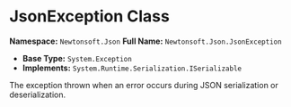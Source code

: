 # JsonException Class

**Namespace:** `Newtonsoft.Json`
**Full Name:** `Newtonsoft.Json.JsonException`
- **Base Type:** `System.Exception`
- **Implements:** `System.Runtime.Serialization.ISerializable`

The exception thrown when an error occurs during JSON serialization or deserialization.